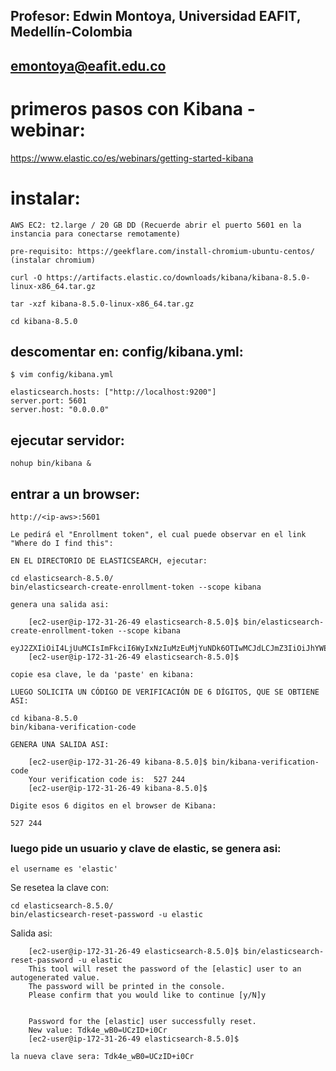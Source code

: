 ## Profesor: Edwin Montoya, Universidad EAFIT, Medellín-Colombia
## emontoya@eafit.edu.co

# primeros pasos con Kibana - webinar:

https://www.elastic.co/es/webinars/getting-started-kibana

# instalar:

    AWS EC2: t2.large / 20 GB DD (Recuerde abrir el puerto 5601 en la instancia para conectarse remotamente)

    pre-requisito: https://geekflare.com/install-chromium-ubuntu-centos/ (instalar chromium)

    curl -O https://artifacts.elastic.co/downloads/kibana/kibana-8.5.0-linux-x86_64.tar.gz

    tar -xzf kibana-8.5.0-linux-x86_64.tar.gz

    cd kibana-8.5.0

## descomentar en: config/kibana.yml:

    $ vim config/kibana.yml

    elasticsearch.hosts: ["http://localhost:9200"]
    server.port: 5601
    server.host: "0.0.0.0"

## ejecutar servidor:

    nohup bin/kibana &

## entrar a un browser:

    http://<ip-aws>:5601

    Le pedirá el "Enrollment token", el cual puede observar en el link "Where do I find this":

    EN EL DIRECTORIO DE ELASTICSEARCH, ejecutar:

    cd elasticsearch-8.5.0/
    bin/elasticsearch-create-enrollment-token --scope kibana

    genera una salida asi:

        [ec2-user@ip-172-31-26-49 elasticsearch-8.5.0]$ bin/elasticsearch-create-enrollment-token --scope kibana
        eyJ2ZXIiOiI4LjUuMCIsImFkciI6WyIxNzIuMzEuMjYuNDk6OTIwMCJdLCJmZ3IiOiJhYWE4MGVkOTU3N2MzN2E4MmNmMGMwYTM0MWZlNjU0ODExNmQyZGNmYmViYTEzMjE4ZTQzNDM5ZWYzMjNhZThhIiwia2V5IjoiRHhMM1FvUUJuam5NOEZyYndveEM6VUhNWVdZVHBTZ21vQ1JzUUYyUkwtZyJ9
        [ec2-user@ip-172-31-26-49 elasticsearch-8.5.0]$

    copie esa clave, le da 'paste' en kibana:

    LUEGO SOLICITA UN CÓDIGO DE VERIFICACIÓN DE 6 DÍGITOS, QUE SE OBTIENE ASI:

    cd kibana-8.5.0
    bin/kibana-verification-code

    GENERA UNA SALIDA ASI:

        [ec2-user@ip-172-31-26-49 kibana-8.5.0]$ bin/kibana-verification-code
        Your verification code is:  527 244 
        [ec2-user@ip-172-31-26-49 kibana-8.5.0]$ 

    Digite esos 6 digitos en el browser de Kibana:

    527 244 

### luego pide un usuario y clave de elastic, se genera asi:

    el username es 'elastic'

Se resetea la clave con:

    cd elasticsearch-8.5.0/
    bin/elasticsearch-reset-password -u elastic

Salida asi:

        [ec2-user@ip-172-31-26-49 elasticsearch-8.5.0]$ bin/elasticsearch-reset-password -u elastic
        This tool will reset the password of the [elastic] user to an autogenerated value.
        The password will be printed in the console.
        Please confirm that you would like to continue [y/N]y


        Password for the [elastic] user successfully reset.
        New value: Tdk4e_wB0=UCzID+i0Cr
        [ec2-user@ip-172-31-26-49 elasticsearch-8.5.0]$

    la nueva clave sera: Tdk4e_wB0=UCzID+i0Cr



